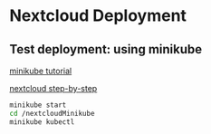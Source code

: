 # Nextcloud Deployment

## Test deployment: using minikube

[minikube tutorial](https://kubernetes.io/docs/tutorials/hello-minikube/)

[nextcloud step-by-step](https://blog.true-kubernetes.com/self-host-nextcloud-using-kubernetes/)

```sh
minikube start
cd /nextcloudMinikube
minikube kubectl
```



